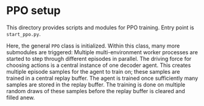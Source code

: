 # PPO setup

This directory provides scripts and modules for PPO training.
Entry point is `start_ppo.py`.

Here, the general `PPO` class is initialized. Within this class, many more submodules are triggered:
Multiple multi-environment worker processes are started to step through different episodes in parallel. The driving force for choosing actions
is a central instance of one decoder agent. This creates multiple episode samples for the agent to train on; these samples are trained in a central replay buffer. The agent is trained once sufficiently many samples are stored in the replay buffer. The training is done on multiple random draws of these samples before the replay buffer is cleared and filled anew.